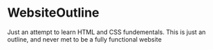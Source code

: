 # WebsiteOutline
Just an attempt to learn HTML and CSS fundementals. This is just an outline, and never met to be a fully functional website
